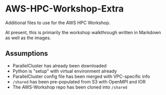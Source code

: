 # AWS-HPC-Workshop-Extra
Additional files to use for the AWS HPC Workshop.

At present, this is primarily the workshop walkthrough written in Markdown as well as the images.

## Assumptions
* ParallelCluster has already been downloaded
* Python is "setup" with virtual environment already
* ParallelCluster config file has been merged with VPC-specific info
* `/shared` has been pre-populated from S3 with OpenMPI and IOR
* The AWS-Workshop repo has been cloned into `/shared`

